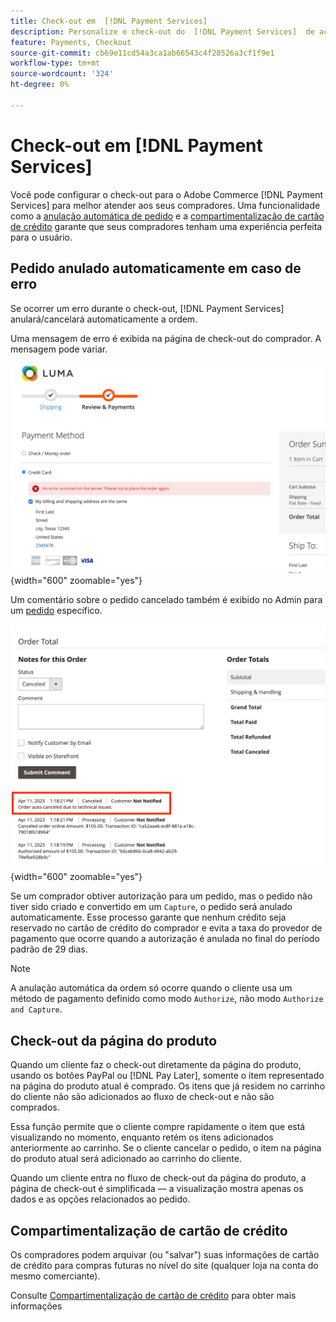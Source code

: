 ```yaml
---
title: Check-out em  [!DNL Payment Services]
description: Personalize o check-out do  [!DNL Payment Services]  de acordo com as necessidades do cliente.
feature: Payments, Checkout
source-git-commit: cb69e11cd54a3ca1ab66543c4f28526a3cf1f9e1
workflow-type: tm+mt
source-wordcount: '324'
ht-degree: 0%

---
```



# Check-out em [!DNL Payment Services]

Você pode configurar o check-out para o Adobe Commerce [!DNL Payment Services] para melhor atender aos seus compradores. Uma funcionalidade como a [anulação automática de pedido](#order-auto-voided-if-error) e a [compartimentalização de cartão de crédito](#credit-card-vaulting) garante que seus compradores tenham uma experiência perfeita para o usuário.

## Pedido anulado automaticamente em caso de erro

Se ocorrer um erro durante o check-out, [!DNL Payment Services] anulará/cancelará automaticamente a ordem.

Uma mensagem de erro é exibida na página de check-out do comprador. A mensagem pode variar.

![Erro ao verificar](assets/user-checkout-error.png "Erro ao fazer check-out"){width="600" zoomable="yes"}

Um comentário sobre o pedido cancelado também é exibido no Admin para um [pedido](https://experienceleague.adobe.com/docs/commerce-admin/stores-sales/order-management/orders/orders.html?lang=pt-BR) específico.

![Comentário de pedido cancelado no Administrador para pedido](assets/admin-checkout-error.png "Comentário de pedido cancelado no Administrador para pedido"){width="600" zoomable="yes"}

Se um comprador obtiver autorização para um pedido, mas o pedido não tiver sido criado e convertido em um `Capture`, o pedido será anulado automaticamente. Esse processo garante que nenhum crédito seja reservado no cartão de crédito do comprador e evita a taxa do provedor de pagamento que ocorre quando a autorização é anulada no final do período padrão de 29 dias.

>[!NOTE]
>
>A anulação automática da ordem só ocorre quando o cliente usa um método de pagamento definido como modo `Authorize`, não modo `Authorize and Capture`.

## Check-out da página do produto

Quando um cliente faz o check-out diretamente da página do produto, usando os botões PayPal ou [!DNL Pay Later], somente o item representado na página do produto atual é comprado. Os itens que já residem no carrinho do cliente não são adicionados ao fluxo de check-out e não são comprados.

Essa função permite que o cliente compre rapidamente o item que está visualizando no momento, enquanto retém os itens adicionados anteriormente ao carrinho.
Se o cliente cancelar o pedido, o item na página do produto atual será adicionado ao carrinho do cliente.

Quando um cliente entra no fluxo de check-out da página do produto, a página de check-out é simplificada — a visualização mostra apenas os dados e as opções relacionados ao pedido.

## Compartimentalização de cartão de crédito

Os compradores podem arquivar (ou &quot;salvar&quot;) suas informações de cartão de crédito para compras futuras no nível do site (qualquer loja na conta do mesmo comerciante).

Consulte [Compartimentalização de cartão de crédito](vaulting.md) para obter mais informações
